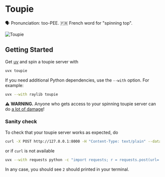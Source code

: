 Toupie
================================================================================

🗣️ Pronunciation: too-PEE. 🇫🇷 French word for "spinning top".

![Toupie](https://unsplash.com/photos/LiLPRqxWI9I/download?ixid=M3wxMjA3fDB8MXxzZWFyY2h8NHx8c3Bpbm5pbmclMjB0b3B8ZW58MHx8fHwxNzU1NTI1MTgzfDA&force=true&w=900)

<!--
Photo by <a href="https://unsplash.com/@ashamplifies?utm_content=creditCopyText&utm_medium=referral&utm_source=unsplash">Ash Amplifies</a> on <a href="https://unsplash.com/photos/gold-pyramid-on-brown-wooden-table-LiLPRqxWI9I?utm_content=creditCopyText&utm_medium=referral&utm_source=unsplash">Unsplash</a>
-->      


Getting Started
--------------------------------------------------------------------------------

Get [uv] and spin a toupie server with

```bash
uvx toupie
```

If you need additional Python dependencies, use the `--with` option.
For example:

```bash
uvx --with raylib toupie
```

⚠️ **WARNING.** Anyone who gets access to your spinning toupie server can do [a lot of damage]!

### Sanity check

To check that your toupie server works as expected, do

```bash
curl -X POST http://127.0.0.1:8000 -H "Content-Type: text/plain" --data-binary "print(1+1)"
```

or if `curl` is not available

```bash
uvx --with requests python -c "import requests; r = requests.post(url='http://127.0.0.1:8000', headers={'Content-Type': 'text/plain'}, data='print(1+1)'); print(r.text)"
```

In any case, you should see `2` should printed in your terminal.


[uv]: https://docs.astral.sh/uv/
[a lot of damage]: https://www.youtube.com/watch?v=JZLAHGfznlY